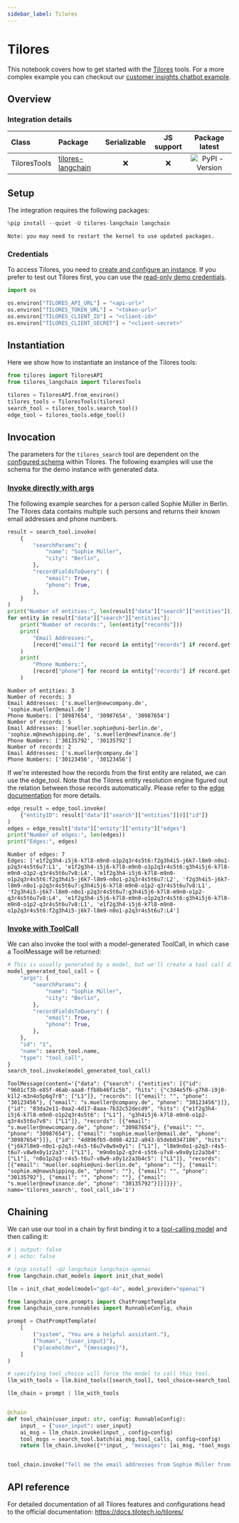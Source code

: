 ```yaml
---
sidebar_label: Tilores
---
```


# Tilores

This notebook covers how to get started with the [Tilores](/oss/integrations/providers/tilores) tools.
For a more complex example you can checkout our [customer insights chatbot example](https://github.com/tilotech/identity-rag-customer-insights-chatbot).

## Overview

### Integration details

| Class | Package | Serializable | JS support |  Package latest |
| :--- | :--- | :---: | :---: | :---: |
| TiloresTools | [tilores-langchain](https://pypi.org/project/tilores-langchain/) | ❌ | ❌ |  ![PyPI - Version](https://img.shields.io/pypi/v/tilores-langchain?style=flat-square&label=%20) |

## Setup

The integration requires the following packages:


```python
%pip install --quiet -U tilores-langchain langchain
```
```output
Note: you may need to restart the kernel to use updated packages.
```
### Credentials

To access Tilores, you need to [create and configure an instance](https://app.tilores.io). If you prefer to test out Tilores first, you can use the [read-only demo credentials](https://github.com/tilotech/identity-rag-customer-insights-chatbot?tab=readme-ov-file#1-configure-customer-data-access).


```python
import os

os.environ["TILORES_API_URL"] = "<api-url>"
os.environ["TILORES_TOKEN_URL"] = "<token-url>"
os.environ["TILORES_CLIENT_ID"] = "<client-id>"
os.environ["TILORES_CLIENT_SECRET"] = "<client-secret>"
```

## Instantiation

Here we show how to instantiate an instance of the Tilores tools:


```python
from tilores import TiloresAPI
from tilores_langchain import TiloresTools

tilores = TiloresAPI.from_environ()
tilores_tools = TiloresTools(tilores)
search_tool = tilores_tools.search_tool()
edge_tool = tilores_tools.edge_tool()
```

## Invocation

The parameters for the `tilores_search` tool are dependent on the [configured schema](https://docs.tilotech.io/tilores/schema/) within Tilores. The following examples will use the schema for the demo instance with generated data.

### [Invoke directly with args](/oss/concepts/tools)

The following example searches for a person called Sophie Müller in Berlin. The Tilores data contains multiple such persons and returns their known email addresses and phone numbers.


```python
result = search_tool.invoke(
    {
        "searchParams": {
            "name": "Sophie Müller",
            "city": "Berlin",
        },
        "recordFieldsToQuery": {
            "email": True,
            "phone": True,
        },
    }
)
print("Number of entities:", len(result["data"]["search"]["entities"]))
for entity in result["data"]["search"]["entities"]:
    print("Number of records:", len(entity["records"]))
    print(
        "Email Addresses:",
        [record["email"] for record in entity["records"] if record.get("email")],
    )
    print(
        "Phone Numbers:",
        [record["phone"] for record in entity["records"] if record.get("phone")],
    )
```
```output
Number of entities: 3
Number of records: 3
Email Addresses: ['s.mueller@newcompany.de', 'sophie.mueller@email.de']
Phone Numbers: ['30987654', '30987654', '30987654']
Number of records: 5
Email Addresses: ['mueller.sophie@uni-berlin.de', 'sophie.m@newshipping.de', 's.mueller@newfinance.de']
Phone Numbers: ['30135792', '30135792']
Number of records: 2
Email Addresses: ['s.mueller@company.de']
Phone Numbers: ['30123456', '30123456']
```
If we're interested how the records from the first entity are related, we can use the edge_tool. Note that the Tilores entity resolution engine figured out the relation between those records automatically. Please refer to the [edge documentation](https://docs.tilotech.io/tilores/rules/#edges) for more details.


```python
edge_result = edge_tool.invoke(
    {"entityID": result["data"]["search"]["entities"][0]["id"]}
)
edges = edge_result["data"]["entity"]["entity"]["edges"]
print("Number of edges:", len(edges))
print("Edges:", edges)
```
```output
Number of edges: 7
Edges: ['e1f2g3h4-i5j6-k7l8-m9n0-o1p2q3r4s5t6:f2g3h4i5-j6k7-l8m9-n0o1-p2q3r4s5t6u7:L1', 'e1f2g3h4-i5j6-k7l8-m9n0-o1p2q3r4s5t6:g3h4i5j6-k7l8-m9n0-o1p2-q3r4s5t6u7v8:L4', 'e1f2g3h4-i5j6-k7l8-m9n0-o1p2q3r4s5t6:f2g3h4i5-j6k7-l8m9-n0o1-p2q3r4s5t6u7:L2', 'f2g3h4i5-j6k7-l8m9-n0o1-p2q3r4s5t6u7:g3h4i5j6-k7l8-m9n0-o1p2-q3r4s5t6u7v8:L1', 'f2g3h4i5-j6k7-l8m9-n0o1-p2q3r4s5t6u7:g3h4i5j6-k7l8-m9n0-o1p2-q3r4s5t6u7v8:L4', 'e1f2g3h4-i5j6-k7l8-m9n0-o1p2q3r4s5t6:g3h4i5j6-k7l8-m9n0-o1p2-q3r4s5t6u7v8:L1', 'e1f2g3h4-i5j6-k7l8-m9n0-o1p2q3r4s5t6:f2g3h4i5-j6k7-l8m9-n0o1-p2q3r4s5t6u7:L4']
```
### [Invoke with ToolCall](/oss/concepts/tools)

We can also invoke the tool with a model-generated ToolCall, in which case a ToolMessage will be returned:


```python
# This is usually generated by a model, but we'll create a tool call directly for demo purposes.
model_generated_tool_call = {
    "args": {
        "searchParams": {
            "name": "Sophie Müller",
            "city": "Berlin",
        },
        "recordFieldsToQuery": {
            "email": True,
            "phone": True,
        },
    },
    "id": "1",
    "name": search_tool.name,
    "type": "tool_call",
}
search_tool.invoke(model_generated_tool_call)
```



```output
ToolMessage(content='{"data": {"search": {"entities": [{"id": "9601cf3b-e85f-46ab-aaa8-ffb8b46f1c5b", "hits": {"c3d4e5f6-g7h8-i9j0-k1l2-m3n4o5p6q7r8": ["L1"]}, "records": [{"email": "", "phone": "30123456"}, {"email": "s.mueller@company.de", "phone": "30123456"}]}, {"id": "03da2e11-0aa2-4d17-8aaa-7b32c52decd9", "hits": {"e1f2g3h4-i5j6-k7l8-m9n0-o1p2q3r4s5t6": ["L1"], "g3h4i5j6-k7l8-m9n0-o1p2-q3r4s5t6u7v8": ["L1"]}, "records": [{"email": "s.mueller@newcompany.de", "phone": "30987654"}, {"email": "", "phone": "30987654"}, {"email": "sophie.mueller@email.de", "phone": "30987654"}]}, {"id": "4d896fb5-0d08-4212-a043-b5deb0347106", "hits": {"j6k7l8m9-n0o1-p2q3-r4s5-t6u7v8w9x0y1": ["L1"], "l8m9n0o1-p2q3-r4s5-t6u7-v8w9x0y1z2a3": ["L1"], "m9n0o1p2-q3r4-s5t6-u7v8-w9x0y1z2a3b4": ["L1"], "n0o1p2q3-r4s5-t6u7-v8w9-x0y1z2a3b4c5": ["L1"]}, "records": [{"email": "mueller.sophie@uni-berlin.de", "phone": ""}, {"email": "sophie.m@newshipping.de", "phone": ""}, {"email": "", "phone": "30135792"}, {"email": "", "phone": ""}, {"email": "s.mueller@newfinance.de", "phone": "30135792"}]}]}}}', name='tilores_search', tool_call_id='1')
```


## Chaining

We can use our tool in a chain by first binding it to a [tool-calling model](/oss/how-to/tool_calling/) and then calling it:

<ChatModelTabs customVarName="llm" />



```python
# | output: false
# | echo: false

# !pip install -qU langchain langchain-openai
from langchain.chat_models import init_chat_model

llm = init_chat_model(model="gpt-4o", model_provider="openai")
```


```python
from langchain_core.prompts import ChatPromptTemplate
from langchain_core.runnables import RunnableConfig, chain

prompt = ChatPromptTemplate(
    [
        ("system", "You are a helpful assistant."),
        ("human", "{user_input}"),
        ("placeholder", "{messages}"),
    ]
)

# specifying tool_choice will force the model to call this tool.
llm_with_tools = llm.bind_tools([search_tool], tool_choice=search_tool.name)

llm_chain = prompt | llm_with_tools


@chain
def tool_chain(user_input: str, config: RunnableConfig):
    input_ = {"user_input": user_input}
    ai_msg = llm_chain.invoke(input_, config=config)
    tool_msgs = search_tool.batch(ai_msg.tool_calls, config=config)
    return llm_chain.invoke({**input_, "messages": [ai_msg, *tool_msgs]}, config=config)


tool_chain.invoke("Tell me the email addresses from Sophie Müller from Berlin.")
```

## API reference

For detailed documentation of all Tilores features and configurations head to the official documentation: https://docs.tilotech.io/tilores/
